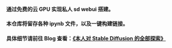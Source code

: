 #### 通过免费的云 GPU 实现私人 sd webui 搭建。
#### 本仓库将留存各种 ipynb 文件，以及一键构建链接。

#### 具体细节请前往 Blog 查看：<a href="https://dwz.sxjeru.top/cHTD" target="_blank">《本人对 Stable Diffusion 的全部探索》</a>
